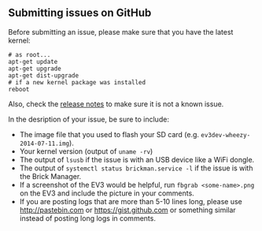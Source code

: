 ## Submitting issues on GitHub

Before submitting an issue, please make sure that you have the latest kernel:

    # as root...
    apt-get update
    apt-get upgrade
    apt-get dist-upgrade
    # if a new kernel package was installed
    reboot
    
Also, check the [release notes](https://github.com/ev3dev/ev3dev/tree/master/release-notes)
to make sure it is not a known issue.

In the desription of your issue, be sure to include:

* The image file that you used to flash your SD card (e.g. `ev3dev-wheezy-2014-07-11.img`).
* Your kernel version (output of `uname -rv`)
* The output of `lsusb` if the issue is with an USB device like a WiFi dongle.
* The output of `systemctl status brickman.service -l` if the issue is with the Brick Manager.
* If a screenshot of the EV3 would be helpful, run `fbgrab <some-name>.png` on the EV3 and include the picture in your comments.
* If you are posting logs that are more than 5-10 lines long, please use http://pastebin.com or https://gist.github.com or something similar instead of posting long logs in comments.
